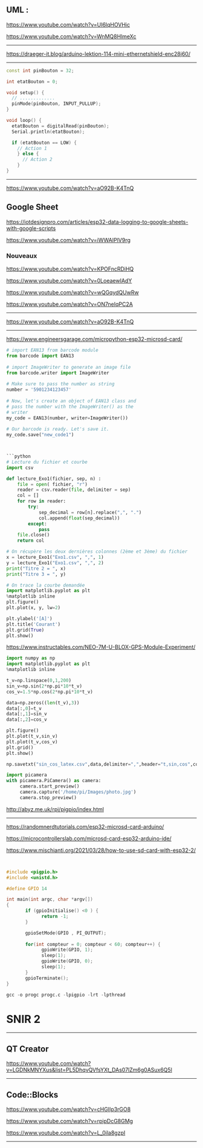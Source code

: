 ## UML :

https://www.youtube.com/watch?v=UI6lqHOVHic

https://www.youtube.com/watch?v=WnMQ8HlmeXc

---

https://draeger-it.blog/arduino-lektion-114-mini-ethernetshield-enc28j60/

---

```cpp
const int pinBouton = 32;

int etatBouton = 0;

void setup() {
  // .............
  pinMode(pinBouton, INPUT_PULLUP);
}

void loop() {
  etatBouton = digitalRead(pinBouton);
  Serial.println(etatBouton);

  if (etatBouton == LOW) {
    // Action 1
    } else {
      // Action 2
    }
}
```


---

https://www.youtube.com/watch?v=aO92B-K4TnQ

## Google Sheet

https://iotdesignpro.com/articles/esp32-data-logging-to-google-sheets-with-google-scripts

https://www.youtube.com/watch?v=iWWAIPlV9rg

### Nouveaux

https://www.youtube.com/watch?v=KPOFncRDiHQ

https://www.youtube.com/watch?v=0LoeaewIAdY

https://www.youtube.com/watch?v=wQGqydQUwRw

https://www.youtube.com/watch?v=ON7neIqPC2A

---
https://www.youtube.com/watch?v=aO92B-K4TnQ

---

https://www.engineersgarage.com/micropython-esp32-microsd-card/


```python
# import EAN13 from barcode module
from barcode import EAN13
  
# import ImageWriter to generate an image file
from barcode.writer import ImageWriter
  
# Make sure to pass the number as string
number = '5901234123457'
  
# Now, let's create an object of EAN13 class and 
# pass the number with the ImageWriter() as the 
# writer
my_code = EAN13(number, writer=ImageWriter())
  
# Our barcode is ready. Let's save it.
my_code.save("new_code1")



```python
# Lecture du fichier et courbe
import csv

def lecture_Exo1(fichier, sep, n) : 
    file = open( fichier, "r")
    reader = csv.reader(file, delimiter = sep)
    col = []
    for row in reader:
        try:
            sep_decimal = row[n].replace(",", ".")
            col.append(float(sep_decimal))
        except:
            pass
    file.close()
    return col

# On récupère les deux dernières colonnes (2ème et 3ème) du fichier
x = lecture_Exo1("Exo1.csv", ",", 1)
y = lecture_Exo1("Exo1.csv", ",", 2)
print("Titre 2 = ", x)
print("Titre 3 = ", y)

# On trace la courbe demandée
import matplotlib.pyplot as plt
%matplotlib inline
plt.figure()
plt.plot(x, y, lw=2)

plt.ylabel('[A]')
plt.title('Courant')
plt.grid(True)
plt.show()

```

https://www.instructables.com/NEO-7M-U-BLOX-GPS-Module-Experiment/


```python
import numpy as np
import matplotlib.pyplot as plt
%matplotlib inline

t_v=np.linspace(0,1,200)
sin_v=np.sin(2*np.pi*10*t_v)
cos_v=1.5*np.cos(2*np.pi*10*t_v)

data=np.zeros((len(t_v),3))
data[:,0]=t_v
data[:,1]=sin_v
data[:,2]=cos_v

plt.figure()
plt.plot(t_v,sin_v)
plt.plot(t_v,cos_v)
plt.grid()
plt.show()

np.savetxt("sin_cos_latex.csv",data,delimiter=",",header="t,sin,cos",comments="")
```


```python
import picamera
with picamera.PiCamera() as camera:
     camera.start_preview()
     camera.capture('/home/pi/Images/photo.jpg')
     camera.stop_preview()
```



http://abyz.me.uk/rpi/pigpio/index.html

---

https://randomnerdtutorials.com/esp32-microsd-card-arduino/

https://microcontrollerslab.com/microsd-card-esp32-arduino-ide/

https://www.mischianti.org/2021/03/28/how-to-use-sd-card-with-esp32-2/

```cpp


#include <pigpio.h>
#include <unistd.h>

#define GPIO 14

int main(int argc, char *argv[])
{
       if (gpioInitialise() <0 ) {
             return -1;
       }

       gpioSetMode(GPIO , PI_OUTPUT);
       
       for(int compteur = 0; compteur < 60; compteur++) {
             gpioWrite(GPIO, 1);
             sleep(1);
             gpioWrite(GPIO, 0);
             sleep(1);
       }
       gpioTerminate();
}

```

```python
gcc -o progc progc.c -lpigpio -lrt -lpthread
```

# SNIR 2

---
## QT Creator

https://www.youtube.com/watch?v=LGDNkMNYXus&list=PL5DhqvQVfsYXt_DAs07lZm6g0ASux6Q5l

---

## Code::Blocks

https://www.youtube.com/watch?v=cHGIIp3rGO8

https://www.youtube.com/watch?v=rpipDcG8GMg

https://www.youtube.com/watch?v=L_0ila8gzpI

---
